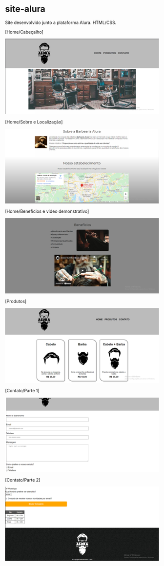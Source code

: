 # site-alura
Site desenvolvido junto a plataforma Alura. HTML/CSS.


[Home/Cabeçalho]

![My image](https://raw.githubusercontent.com/lbethuel/site-alura/master/print%20site/home1.png)


[Home/Sobre e Localização]

![My image](https://raw.githubusercontent.com/lbethuel/site-alura/master/print%20site/home2.png)


[Home/Beneficios e video demonstrativo]

![My image](https://raw.githubusercontent.com/lbethuel/site-alura/master/print%20site/home3.png)


[Produtos]

![My image](https://raw.githubusercontent.com/lbethuel/site-alura/master/print%20site/produto.png)


[Contato/Parte 1]

![My image](https://raw.githubusercontent.com/lbethuel/site-alura/master/print%20site/contato1.png)


[Contato/Parte 2]

![My image](https://raw.githubusercontent.com/lbethuel/site-alura/master/print%20site/contato2.png)

